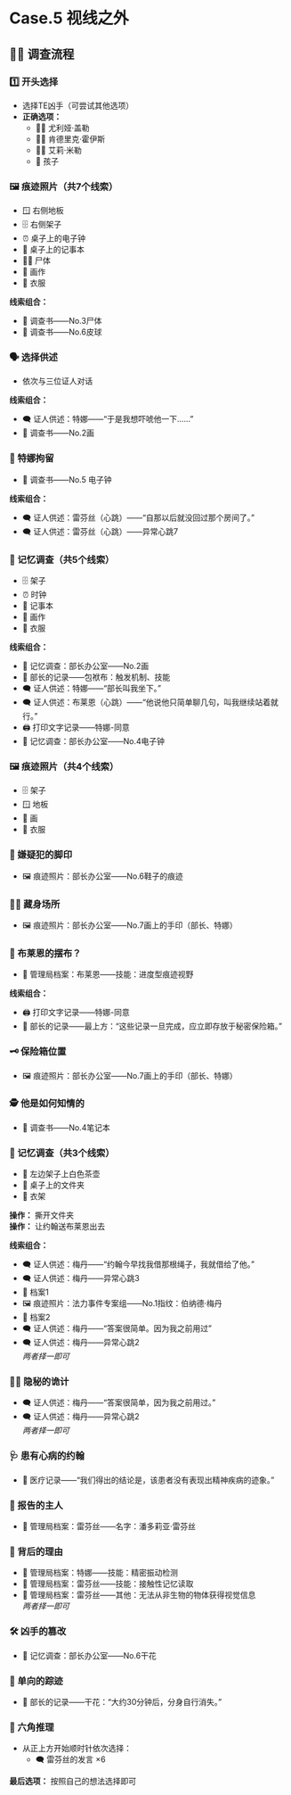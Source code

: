 # Case.5 视线之外

## 🕵️‍♂️ 调查流程

### 1️⃣ 开头选择
- 选择TE凶手（可尝试其他选项）
- **正确选项：**
    - 🧑‍🦰 尤利娅·盖勒
    - 🧑‍🦱 肯德里克·霍伊斯
    - 👩‍🦳 艾莉·米勒
    - 🧒 孩子

### 🖼️ 痕迹照片（共7个线索）
- 🪟 右侧地板
- 🗄️ 右侧架子
- ⏰ 桌子上的电子钟
- 📒 桌子上的记事本
- 🧍‍♂️ 尸体
- 🎨 画作
- 👔 衣服

**线索组合：**
- 📑 调查书——No.3尸体
- 📑 调查书——No.6皮球

### 🗣️ 选择供述
- 依次与三位证人对话

**线索组合：**
- 🗨️ 证人供述：特娜——“于是我想吓唬他一下……”
- 📑 调查书——No.2画

### 🚨 特娜拘留
- 📑 调查书——No.5 电子钟

**线索组合：**
- 🗨️ 证人供述：雷芬丝（心跳）——“自那以后就没回过那个房间了。”
- 🗨️ 证人供述：雷芬丝（心跳）——异常心跳7

### 🧠 记忆调查（共5个线索）
- 🗄️ 架子
- ⏰ 时钟
- 📒 记事本
- 🎨 画作
- 👔 衣服

**线索组合：**
- 🧠 记忆调查：部长办公室——No.2画
- 📑 部长的记录——包袱布：触发机制、技能
- 🗨️ 证人供述：特娜——“部长叫我坐下。”
- 🗨️ 证人供述：布莱恩（心跳）——“他说他只简单聊几句，叫我继续站着就行。”
- 🖨️ 打印文字记录——特娜-同意
- 🧠 记忆调查：部长办公室——No.4电子钟

### 🖼️ 痕迹照片（共4个线索）
- 🗄️ 架子
- 🪟 地板
- 🎨 画
- 👔 衣服

### 👣 嫌疑犯的脚印
- 🖼️ 痕迹照片：部长办公室——No.6鞋子的痕迹

### 🕵️‍♀️ 藏身场所
- 🖼️ 痕迹照片：部长办公室——No.7画上的手印（部长、特娜）

### 🧩 布莱恩的摆布？
- 📂 管理局档案：布莱恩——技能：进度型痕迹视野

**线索组合：**
- 🖨️ 打印文字记录——特娜-同意
- 📑 部长的记录——最上方：“这些记录一旦完成，应立即存放于秘密保险箱。”

### 🗝️ 保险箱位置
- 🖼️ 痕迹照片：部长办公室——No.7画上的手印（部长、特娜）

### 🕵️ 他是如何知情的
- 📑 调查书——No.4笔记本

### 🧠 记忆调查（共3个线索）
- 🍵 左边架子上白色茶壶
- 📁 桌子上的文件夹
- 🧥 衣架

**操作：** 撕开文件夹  
**操作：** 让约翰送布莱恩出去

**线索组合：**
- 🗨️ 证人供述：梅丹——“约翰今早找我借那根绳子，我就借给了他。”
- 🗨️ 证人供述：梅丹——异常心跳3
- 📂 档案1
- 🖼️ 痕迹照片：法力事件专案组——No.1指纹：伯纳德·梅丹
- 📂 档案2
- 🗨️ 证人供述：梅丹——“答案很简单。因为我之前用过”
- 🗨️ 证人供述：梅丹——异常心跳2  
    *两者择一即可*

### 🕵️‍♂️ 隐秘的诡计
- 🗨️ 证人供述：梅丹——“答案很简单，因为我之前用过。”
- 🗨️ 证人供述：梅丹——异常心跳2  
    *两者择一即可*

### 🩺 患有心病的约翰
- 🏥 医疗记录——“我们得出的结论是，该患者没有表现出精神疾病的迹象。”

### 📄 报告的主人
- 📂 管理局档案：雷芬丝——名字：潘多莉亚·雷芬丝

### 🎯 背后的理由
- 📂 管理局档案：特娜——技能：精密振动检测
- 📂 管理局档案：雷芬丝——技能：接触性记忆读取
- 📂 管理局档案：雷芬丝——其他：无法从非生物的物体获得视觉信息  
    *两者择一即可*

### 🛠️ 凶手的篡改
- 🧠 记忆调查：部长办公室——No.6干花

### 🔄 单向的踪迹
- 📑 部长的记录——干花：“大约30分钟后，分身自行消失。”

### 🧩 六角推理
- 从正上方开始顺时针依次选择：
    - 🗨️ 雷芬丝的发言 ×6

**最后选项：** 按照自己的想法选择即可

